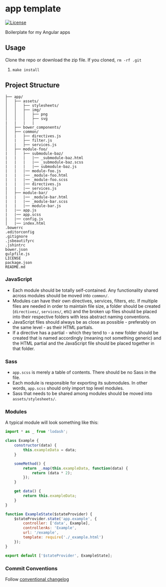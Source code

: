 # app template

[![License](http://img.shields.io/badge/license-MIT-blue.svg?style=flat)](https://github.com/paradox41/app-template)

Boilerplate for my Angular apps

## Usage

Clone the repo or download the zip file. If you cloned, `rm -rf .git`

1. `make install`

## Project Structure

```
├── app/
│   ├── assets/
│   │   ├── stylesheets/
│   │   ├── img/
│   │   │   ├── png
│   │   │   ├── svg
|   |   |   |
│   ├── bower_components/
│   ├── common/
│   |   ├── directives.js
│   |   ├── filter.js
│   |   ├── services.js
│   ├── module-foo/
|   │   ├── submodule-baz/
|   |   |   |── _submodule-baz.html
|   |   |   |── _submodule-baz.scss
|   |   |   |── submodule-baz.js
|   |   |── module-foo.js
|   |   |── _module-foo.html
|   |   |── _module-foo.scss
|   |   |── directives.js
|   |   |── services.js
│   ├── module-bar/
|   |   |── _module-bar.html
|   |   |── _module-bar.scss
|   |   |── module-bar.js
|   |── app.js
|   |── app.scss
|   |── config.js
│   |── index.html
.bowerrc
.editorconfig
.gitignore
.jsbeautifyrc
.jshintrc
bower.json
gulpfile.js
LICENSE
package.json
README.md
```

### JavaScript
- Each module should be totally self-contained. Any functionality shared across modules should be moved into `common/`.
- Modules can have their own directives, services, filters, etc. If multiple files are needed in order to maintain file size,
a folder should be created (`directives/`, `services/`, etc) and the broken up files should be placed into their respective folders
with less abstract naming conventions.
- JavaScript files should always be as close as possible - preferably on the same level - as their HTML partials.
- If a directive has a partial - which they tend to - a new folder should be created that is named accordingly (meaning not something generic)
and the HTML partial and the JavaScript file should be placed together in that folder.

### Sass
- `app.scss` is merely a table of contents. There should be no Sass in the file.
- Each module is responsible for exporting its submodules. In other words, `app.scss` should only import top level modules.
- Sass that needs to be shared among modules should be moved into `assets/stylesheets/`.

### Modules

A typical module will look something like this:

```javascript
import * as _ from 'lodash';

class Example {
    constructor(data) {
        this.exampleData = data;
    }

    someMethod() {
        return _.map(this.exampleData, function(data) {
            return (data * 2);
        });
    }

    get data() {
        return this.exampleData;
    }
}

function ExampleState($stateProvider) {
    $stateProvider.state('app.example', {
        controller: ['data', Example],
        controllerAs: 'Example',
        url: '/example',
        template: require('./_example.html')
    });
}

export default ['$stateProvider', ExampleState];
```

### Commit Conventions

Follow [conventional changelog](https://github.com/ajoslin/conventional-changelog/blob/master/CONVENTIONS.md)
